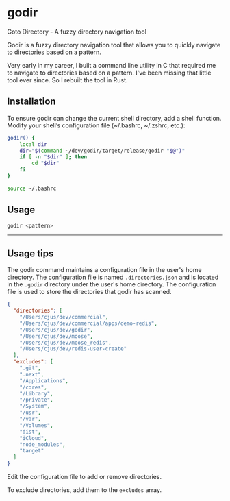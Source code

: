 # godir
Goto Directory - A fuzzy directory navigation tool

Godir is a fuzzy directory navigation tool that allows you to quickly navigate to directories based on a pattern.

Very early in my career, I built a command line utility in C that required me to navigate to directories based on a pattern. I've been missing that little tool ever since. So I rebuilt the tool in Rust.

## Installation

To ensure godir can change the current shell directory, add a shell function. Modify your shell’s configuration file (~/.bashrc, ~/.zshrc, etc.):

```sh
godir() {
    local dir
    dir="$(command ~/dev/godir/target/release/godir "$@")"
    if [ -n "$dir" ]; then
        cd "$dir"
    fi
}
```

```sh
source ~/.bashrc
```


## Usage

```sh
godir <pattern>
```


---

## Usage tips

The godir command maintains a configuration file in the user's home directory. The configuration file is named `.directories.json` and is located in the `.godir` directory under the user's home directory. The configuration file is used to store the directories that godir has scanned.


```json
{
  "directories": [
    "/Users/cjus/dev/commercial",
    "/Users/cjus/dev/commercial/apps/demo-redis",
    "/Users/cjus/dev/godir",
    "/Users/cjus/dev/moose",
    "/Users/cjus/dev/moose_redis",
    "/Users/cjus/dev/redis-user-create"
  ],
  "excludes": [
    ".git",
    ".next",
    "/Applications",
    "/cores",
    "/Library",
    "/private",
    "/System",
    "/usr",
    "/var",
    "/Volumes",
    "dist",
    "iCloud",
    "node_modules",
    "target"
  ]
}
```

Edit the configuration file to add or remove directories.

To exclude directories, add them to the `excludes` array.





